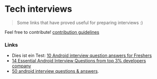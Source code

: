 # Tech interviews

> Some links that have proved useful for preparing interviews :)

Feel free to contribute! [contribution guidelines](contributing.md)

### Links

* Dies ist ein Test: [10 Android interview question answers for Freshers](http://www.careerride.com/android-interview-questions.aspx)
* [14 Essential Android Interview Questions from top 3% developers company](http://www.toptal.com/android/interview-questions)
* [50 android interview questions & answers](http://career.guru99.com/50-android-interview-questions-answers/).


